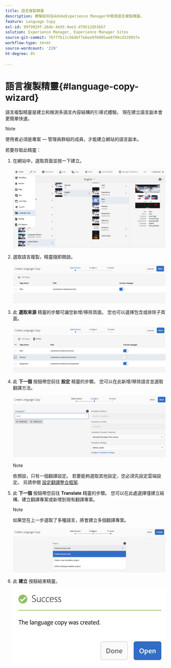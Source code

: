 ```yaml
---
title: 語言複製精靈
description: 瞭解如何在AdobeExperience Manager中使用語言複製精靈。
feature: Language Copy
exl-id: 99f9929f-26de-4e95-9ee3-d70512d53bb7
solution: Experience Manager, Experience Manager Sites
source-git-commit: 76fffb11c56dbf7ebee9f6805ae0799cd32985fe
workflow-type: tm+mt
source-wordcount: '219'
ht-degree: 8%

---
```


# 語言複製精靈{#language-copy-wizard}

語言複製精靈是建立和檢測多語言內容結構的引導式體驗。 現在建立語言副本會更簡單快速。

>[!NOTE]
>
>使用者必須是專案 — 管理員群組的成員，才能建立網站的語言副本。

若要存取此精靈：

1. 在網站中，選取頁面並按一下建立。

   ![chlimage_1-9](assets/chlimage_1-9.jpeg)

1. 選取語言複製，精靈隨即開啟。

   ![chlimage_1-10](assets/chlimage_1-10.jpeg)

1. 此 **選取來源** 精靈的步驟可讓您新增/移除頁面。 您也可以選擇包含或排除子頁面。

   ![chlimage_1-11](assets/chlimage_1-11.jpeg)

1. 此 **下一個** 按鈕帶您前往 **設定** 精靈的步驟。 您可以在此新增/移除語言並選取翻譯方法。

   ![chlimage_1-12](assets/chlimage_1-12.jpeg)

   >[!NOTE]
   >
   >依預設，只有一個翻譯設定。 若要能夠選取其他設定，您必須先設定雲端設定。 另請參閱 [設定翻譯整合框架](/help/sites-administering/tc-tic.md).

1. 此 **下一個** 按鈕帶您前往 **Translate** 精靈的步驟。 您可以在此處選擇僅建立結構、建立翻譯專案或新增到現有翻譯專案。

   >[!NOTE]
   >
   >如果您在上一步選取了多種語言，將會建立多個翻譯專案。

   ![chlimage_1-13](assets/chlimage_1-13.jpeg)

1. 此 **建立** 按鈕結束精靈。

   ![chlimage_1-14](assets/chlimage_1-14.jpeg)
